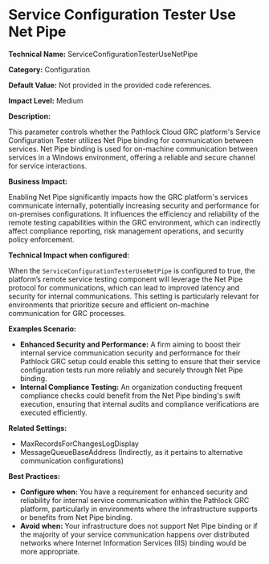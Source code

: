 # Service Configuration Tester Use Net Pipe

**Technical Name:** ServiceConfigurationTesterUseNetPipe

**Category:** Configuration

**Default Value:** Not provided in the provided code references.

**Impact Level:** Medium

**Description:**

This parameter controls whether the Pathlock Cloud GRC platform's Service Configuration Tester utilizes Net Pipe binding for communication between services. Net Pipe binding is used for on-machine communication between services in a Windows environment, offering a reliable and secure channel for service interactions.

**Business Impact:**

Enabling Net Pipe significantly impacts how the GRC platform's services communicate internally, potentially increasing security and performance for on-premises configurations. It influences the efficiency and reliability of the remote testing capabilities within the GRC environment, which can indirectly affect compliance reporting, risk management operations, and security policy enforcement.

**Technical Impact when configured:**

When the `ServiceConfigurationTesterUseNetPipe` is configured to true, the platform’s remote service testing component will leverage the Net Pipe protocol for communications, which can lead to improved latency and security for internal communications. This setting is particularly relevant for environments that prioritize secure and efficient on-machine communication for GRC processes.

**Examples Scenario:**

- **Enhanced Security and Performance:** A firm aiming to boost their internal service communication security and performance for their Pathlock GRC setup could enable this setting to ensure that their service configuration tests run more reliably and securely through Net Pipe binding.
- **Internal Compliance Testing:** An organization conducting frequent compliance checks could benefit from the Net Pipe binding's swift execution, ensuring that internal audits and compliance verifications are executed efficiently.

**Related Settings:** 

- MaxRecordsForChangesLogDisplay
- MessageQueueBaseAddress (Indirectly, as it pertains to alternative communication configurations)

**Best Practices:** 

- **Configure when:** You have a requirement for enhanced security and reliability for internal service communication within the Pathlock GRC platform, particularly in environments where the infrastructure supports or benefits from Net Pipe binding.
- **Avoid when:** Your infrastructure does not support Net Pipe binding or if the majority of your service communication happens over distributed networks where Internet Information Services (IIS) binding would be more appropriate.